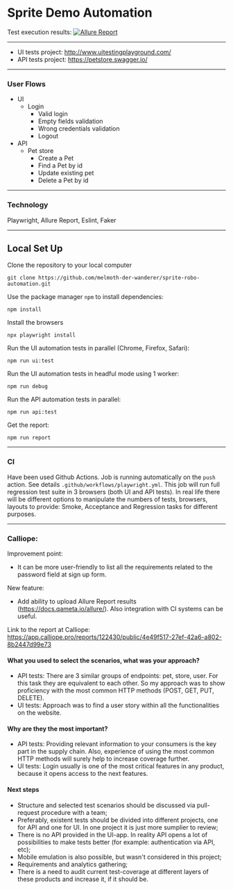 # Sprite Demo Automation
Test execution results: [![Allure Report](https://img.shields.io/badge/Allure%20Report-deployed-yellowgreen)](https://melmoth-der-wanderer.github.io/sprite-robo-automation/)

---
* UI tests project: http://www.uitestingplayground.com/
* API tests project: https://petstore.swagger.io/

---

### User Flows
* UI
    * Login
        * Valid login
        * Empty fields validation
        * Wrong credentials validation
        * Logout
* API
    * Pet store
        * Create a Pet
        * Find a Pet by id
        * Update existing pet
        * Delete a Pet by id

---

### Technology
Playwright, Allure Report, Eslint, Faker

---

## Local Set Up

Clone the repository to your local computer
```
git clone https://github.com/melmoth-der-wanderer/sprite-robo-automation.git
```

Use the package manager `npm` to install dependencies:
```
npm install
```

Install the browsers
```
npx playwright install
```

Run the UI automation tests in parallel (Chrome, Firefox, Safari):
```
npm run ui:test
```

Run the UI automation tests in headful mode using 1 worker:
```
npm run debug
```

Run the API automation tests in parallel:
```
npm run api:test
```

Get the report:
```
npm run report
```

---

### CI

Have been used Github Actions. Job is running automatically on the `push` action. See details `.github/workflows/playwright.yml`. This job will run full regression test suite in 3 browsers (both UI and API tests). In real life there will be different options to manipulate the numbers of tests, browsers, layouts to provide: Smoke, Acceptance and Regression tasks for different purposes.

---

### Calliope:

Improvement point:
- It can be more user-friendly to list all the requirements related to the password field at sign up form.

New feature:
- Add ability to upload Allure Report results (https://docs.qameta.io/allure/). Also integration with CI systems can be useful.

Link to the report at Calliope: 
https://app.calliope.pro/reports/122430/public/4e49f517-27ef-42a6-a802-8b2447d99e73

#### What you used to select the scenarios, what was your approach?

- API tests: There are 3 similar groups of endpoints: pet, store, user. For this task they are equivalent to each other. So my approach was to show proficiency with the most common HTTP methods (POST, GET, PUT, DELETE).
- UI tests: Approach was to find a user story within all the functionalities on the website.

#### Why are they the most important?

- API tests: Providing relevant information to your consumers is the key part in the supply chain. Also, experience of using the most common HTTP methods will surely help to increase coverage further.  
- UI tests: Login usually is one of the most critical features in any product, because it opens access to the next features.

#### Next steps

- Structure and selected test scenarios should be discussed via pull-request procedure with a team;
- Preferably, existent tests should be divided into different projects, one for API and one for UI. In one project it is just more sumplier to review;
- There is no API provided in the UI-app. In reality API opens a lot of possibilities to make tests better (for example: authentication via API, etc);
- Mobile emulation is also possible, but wasn't considered in this project;
- Requirements and analytics gathering;
- There is a need to audit current test-coverage at different layers of these products and increase it, if it should be.